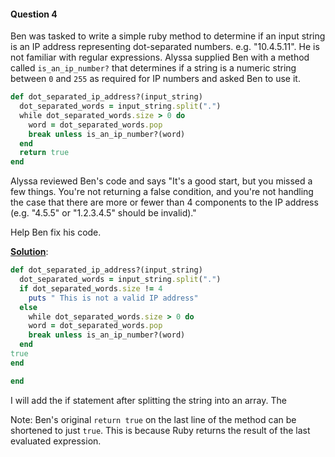 #### Question 4

Ben was tasked to write a simple ruby method to determine if an input string is an IP address representing dot-separated numbers.  e.g.  "10.4.5.11". He is not familiar with regular expressions. Alyssa supplied Ben with a method called `is_an_ip_number?` that determines if a string is a numeric string between `0` and `255` as required for IP numbers and asked Ben to use it.

```ruby
def dot_separated_ip_address?(input_string)
  dot_separated_words = input_string.split(".")
  while dot_separated_words.size > 0 do
    word = dot_separated_words.pop
    break unless is_an_ip_number?(word)
  end
  return true
end
```

Alyssa reviewed Ben's code and says "It's a good start,  but you missed a few things. You're not returning a false condition, and you're not handling the case that there are more or fewer than 4  components to the IP address (e.g. "4.5.5" or "1.2.3.4.5" should be  invalid)."

Help Ben fix his code.

<ins>**Solution**</ins>:

```ruby
def dot_separated_ip_address?(input_string)
  dot_separated_words = input_string.split(".")
  if dot_separated_words.size != 4
    puts " This is not a valid IP address"
  else
    while dot_separated_words.size > 0 do
    word = dot_separated_words.pop
    break unless is_an_ip_number?(word)
  end
true 
end

end
```

I will add the if statement after splitting the string into an array. The 

Note: Ben's original `return true` on the last line of the method can be shortened to just `true`. This is because Ruby returns the result of the last evaluated expression.